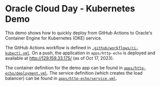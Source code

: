 # Oracle Cloud Day - Kubernetes Demo

This demo shows how to quickly deploy from GitHub Actions to Oracle's Container Engine for Kubernetes (OKE) service.

The GitHub Actions workflow is defined in [`.github/workflows/ci-kubectl.yml`](./.github/workflows/ci-kubectl.yml). On a push, the application in `apps/http-echo` is deployed and available at http://129.159.33.175/ (as of Oct 17, 2023).

The container definition for the demo app can be found in [`apps/http-echo/deployment.yml`](./apps/http-echo/deployment.yml). The service definition (which creates the load balancer) can be found in [`apps/http-echo/service.yml`](./apps/http-echo/service.yml).
